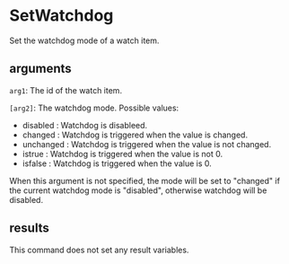 # SetWatchdog

Set the watchdog mode of a watch item.

## arguments

`arg1`: The id of the watch item.

`[arg2]`: The watchdog mode. Possible values:

* disabled : Watchdog is disableed.
* changed : Watchdog is triggered when the value is changed.
* unchanged : Watchdog is triggered when the value is not changed.
* istrue : Watchdog is triggered when the value is not 0.
* isfalse : Watchdog is triggered when the value is 0.

When this argument is not specified, the mode will be set to "changed" if the current watchdog mode is "disabled", otherwise watchdog will be disabled.

## results

This command does not set any result variables.
